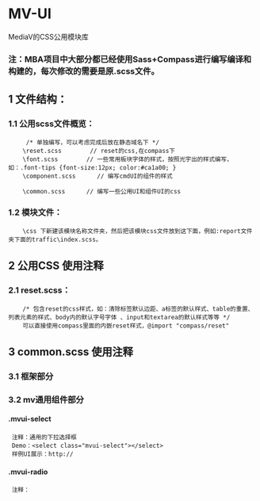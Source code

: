 MV-UI
======

MediaV的CSS公用模块库

### 注：MBA项目中大部分都已经使用Sass+Compass进行编写编译和构建的，每次修改的需要是原.scss文件。 

## 1 文件结构：
    
### 1.1 公用scss文件概览：
         /* 单独编写，可以考虑完成后放在静态域名下 */
        \reset.scss        // reset的css,在compass下
        \font.scss        // 一些常用板块字体的样式，按照光宇出的样式编写，如：.font-tips {font-size:12px; color:#ca1a00; }
        \component.scss      // 编写cmdUI的组件的样式
        
        \common.scss      // 编写一些公用UI和组件UI的css
        
        
### 1.2 模块文件：
        \css 下新建该模块名称文件夹，然后把该模块css文件放到这下面，例如:report文件夹下面的traffic\index.scss。
    


## 2 公用CSS 使用注释
### 2.1 reset.scss：
        /* 包含reset的css样式，如：清除标签默认边距、a标签的默认样式、table的重置、列表元素的样式、body内的默认字号字体 、input和textarea的默认样式等等 */
        可以直接使用compass里面的内嵌reset样式，@import "compass/reset"
        

## 3 common.scss 使用注释
### 3.1 框架部分
### 3.2 mv通用组件部分

#### .mvui-select
     注释：通用的下拉选择框
     Demo：<select class="mvui-select"></select>
     样例UI展示：http://
     
#### .mvui-radio
     注释：
